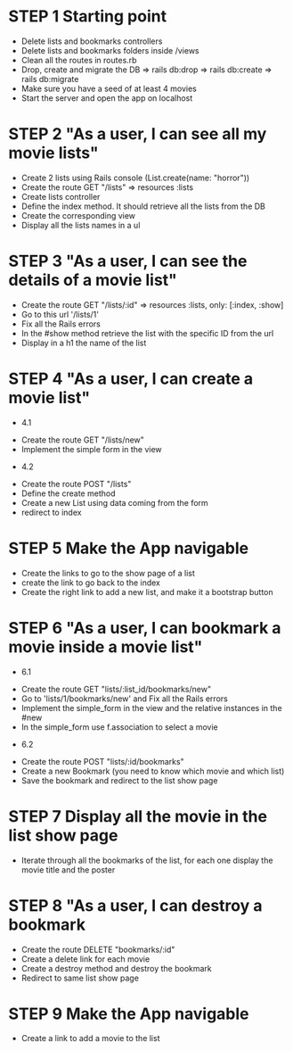 
# STEP 1 Starting point
- Delete lists and bookmarks controllers
- Delete lists and bookmarks folders inside /views
- Clean all the routes in routes.rb
- Drop, create and migrate the DB => rails db:drop => rails db:create => rails db:migrate
- Make sure you have a seed of at least 4 movies
- Start the server and open the app on localhost

# STEP 2 "As a user, I can see all my movie lists"
- Create 2 lists using Rails console (List.create(name: "horror"))
- Create the route GET "/lists" => resources :lists
- Create lists controller
- Define the index method. It should retrieve all the lists from the DB
- Create the corresponding view
- Display all the lists names in a ul


# STEP 3 "As a user, I can see the details of a movie list"
- Create the route GET "/lists/:id" => resources :lists, only: [:index, :show]
- Go to this url '/lists/1'
- Fix all the Rails errors
- In the #show method retrieve the list with the specific ID from the url
- Display in a h1 the name of the list

# STEP 4 "As a user, I can create a movie list"
* 4.1
- Create the route GET "/lists/new"
- Implement the simple form in the view

* 4.2
- Create the route POST "/lists"
- Define the create method
- Create a new List using data coming from the form
- redirect to index

# STEP 5 Make the App navigable
- Create the links to go to the show page of a list
- create the link to go back to the index
- Create the right link to add a new list, and make it a bootstrap button

# STEP 6 "As a user, I can bookmark a movie inside a movie list"
* 6.1
- Create the route GET "lists/:list_id/bookmarks/new"
- Go to 'lists/1/bookmarks/new' and Fix all the Rails errors
- Implement the simple_form in the view and the relative instances in the #new
- In the simple_form use f.association to select a movie

* 6.2
- Create the route POST "lists/:id/bookmarks"
- Create a new Bookmark (you need to know which movie and which list)
- Save the bookmark and redirect to the list show page

# STEP 7 Display all the movie in the list show page
- Iterate through all the bookmarks of the list,
  for each one display the movie title and the poster

# STEP 8 "As a user, I can destroy a bookmark

- Create the route DELETE "bookmarks/:id"
- Create a delete link for each movie
- Create a destroy method and destroy the bookmark
- Redirect to same list show page

# STEP 9 Make the App navigable
- Create a link to add a movie to the list
